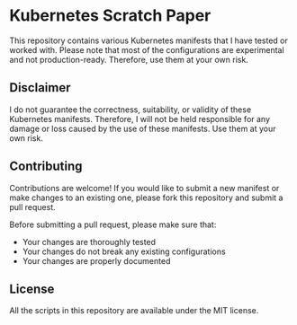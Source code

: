 # Kubernetes Scratch Paper

This repository contains various Kubernetes manifests that I have tested or worked with. Please note that most of the configurations are experimental and not production-ready. Therefore, use them at your own risk.

## Disclaimer
I do not guarantee the correctness, suitability, or validity of these Kubernetes manifests. Therefore, I will not be held responsible for any damage or loss caused by the use of these manifests. Use them at your own risk.

## Contributing
Contributions are welcome! If you would like to submit a new manifest or make changes to an existing one, please fork this repository and submit a pull request.

Before submitting a pull request, please make sure that:
- Your changes are thoroughly tested
- Your changes do not break any existing configurations
- Your changes are properly documented

## License
All the scripts in this repository are available under the MIT license.